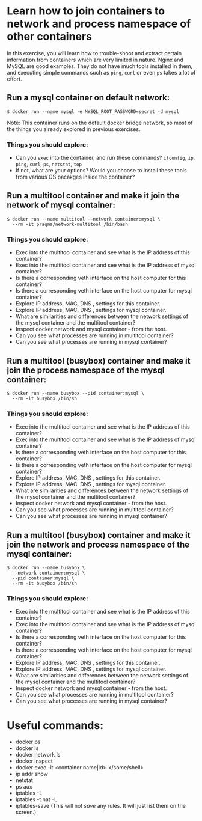 # Learn how to join containers to network and process namespace of other containers
In this exercise, you will learn how to trouble-shoot and extract certain information from containers which are very limited in nature. Nginx and MySQL are good examples. They do not have much tools installed in them, and executing simple commands such as `ping`, `curl` or even `ps` takes a lot of effort. 

## Run a mysql container on default network:
```
$ docker run --name mysql -e MYSQL_ROOT_PASSWORD=secret -d mysql

```

Note:  This container runs on the default docker bridge network, so most of the things you already explored in previous exercises.

### Things you should explore:
* Can you `exec` into the container, and run these commands? `ifconfig`, `ip`, `ping`, `curl`, `ps`, `netstat`, `top`
* If not, what are your options? Would you choose to install these tools from various OS pacakges inside the container?

## Run a **multitool** container and make it join the network of mysql container:
```
$ docker run --name multitool --network container:mysql \
  --rm -it praqma/network-multitool /bin/bash
```


### Things you should explore:
* Exec into the multitool container and see what is the IP address of this container?
* Exec into the multitool container and see what is the IP address of mysql container?
* Is there a corresponding veth interface on the host computer for this container?
* Is there a corresponding veth interface on the host computer for mysql container?
* Explore IP address, MAC, DNS , settings for this container.
* Explore IP address, MAC, DNS , settings for mysql container.
* What are similarities and differences between the network settings of the mysql container and the multitool container?
* Inspect docker network and mysql container - from the host.
* Can you see what processes are running in multitool container?
* Can you see what processes are running in mysql container?

## Run a multitool (busybox) container and make it join the process namespace of the mysql container:
```
$ docker run --name busybox --pid container:mysql \
  --rm -it busybox /bin/sh
```

### Things you should explore:
* Exec into the multitool container and see what is the IP address of this container?
* Exec into the multitool container and see what is the IP address of mysql container?
* Is there a corresponding veth interface on the host computer for this container?
* Is there a corresponding veth interface on the host computer for mysql container?
* Explore IP address, MAC, DNS , settings for this container.
* Explore IP address, MAC, DNS , settings for mysql container.
* What are similarities and differences between the network settings of the mysql container and the multitool container?
* Inspect docker network and mysql container - from the host.
* Can you see what processes are running in multitool container?
* Can you see what processes are running in mysql container?

## Run a multitool (busybox) container and make it join the network **and** process namespace of the mysql container:
```
$ docker run --name busybox \
  --network container:mysql \
  --pid container:mysql \
  --rm -it busybox /bin/sh
```

### Things you should explore:
* Exec into the multitool container and see what is the IP address of this container?
* Exec into the multitool container and see what is the IP address of mysql container?
* Is there a corresponding veth interface on the host computer for this container?
* Is there a corresponding veth interface on the host computer for mysql container?
* Explore IP address, MAC, DNS , settings for this container.
* Explore IP address, MAC, DNS , settings for mysql container.
* What are similarities and differences between the network settings of the mysql container and the multitool container?
* Inspect docker network and mysql container - from the host.
* Can you see what processes are running in multitool container?
* Can you see what processes are running in mysql container?

# Useful commands:
* docker ps
* docker ls
* docker network ls
* docker inspect
* docker exec -it <container name|id> </some/shell>
* ip addr show
* netstat
* ps aux
* iptables -L 
* iptables -t nat -L
* iptables-save (This will not *save* any rules. It will just list them on the screen.)

